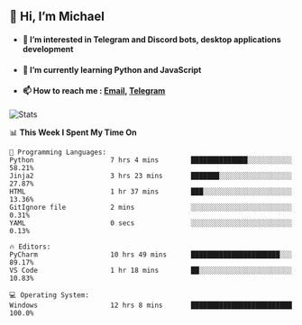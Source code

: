 ## 👋 Hi, I’m Michael
- #### 👀 I’m interested in Telegram and Discord bots, desktop applications development
- #### 🌱 I’m currently learning Python and JavaScript
- #### 📫 How to reach me : [Email](mailto:misha@kurapov.ru), [Telegram](https://t.me/mickr7)

![Stats](https://github-readme-stats.vercel.app/api?username=krpff&show_icons=true&theme=react&hide=issues&count_private=true&layout=compact)


<!--START_SECTION:waka-->
📊 **This Week I Spent My Time On** 

```text
💬 Programming Languages: 
Python                   7 hrs 4 mins        ██████████████░░░░░░░░░░░   58.21% 
Jinja2                   3 hrs 23 mins       ███████░░░░░░░░░░░░░░░░░░   27.87% 
HTML                     1 hr 37 mins        ███░░░░░░░░░░░░░░░░░░░░░░   13.36% 
GitIgnore file           2 mins              ░░░░░░░░░░░░░░░░░░░░░░░░░   0.31% 
YAML                     0 secs              ░░░░░░░░░░░░░░░░░░░░░░░░░   0.13%

🔥 Editors: 
PyCharm                  10 hrs 49 mins      ██████████████████████░░░   89.17% 
VS Code                  1 hr 18 mins        ██░░░░░░░░░░░░░░░░░░░░░░░   10.83%

💻 Operating System: 
Windows                  12 hrs 8 mins       █████████████████████████   100.0%

```


<!--END_SECTION:waka-->
